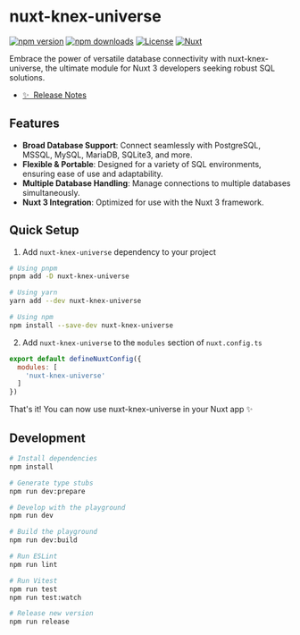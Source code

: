 
<!--
Get your module up and running quickly.

Find and replace all on all files (CMD+SHIFT+F):
- Name: nuxt-knex-universe
- Package name: nuxt-knex-universe
- Description: Embrace the power of versatile database connectivity with nuxt-knex-universe, the ultimate module for Nuxt 3 developers seeking robust SQL solutions.
-->

# nuxt-knex-universe

[![npm version][npm-version-src]][npm-version-href]
[![npm downloads][npm-downloads-src]][npm-downloads-href]
[![License][license-src]][license-href]
[![Nuxt][nuxt-src]][nuxt-href]

Embrace the power of versatile database connectivity with nuxt-knex-universe, the ultimate module for Nuxt 3 developers seeking robust SQL solutions.

- [✨ &nbsp;Release Notes](/CHANGELOG.md)
<!-- - [🏀 Online playground](https://stackblitz.com/github/your-org/nuxt-knex-universe?file=playground%2Fapp.vue) -->
<!-- - [📖 &nbsp;Documentation](https://example.com) -->

## Features

- **Broad Database Support**: Connect seamlessly with PostgreSQL, MSSQL, MySQL, MariaDB, SQLite3, and more.
- **Flexible & Portable**: Designed for a variety of SQL environments, ensuring ease of use and adaptability.
- **Multiple Database Handling**: Manage connections to multiple databases simultaneously.
- **Nuxt 3 Integration**: Optimized for use with the Nuxt 3 framework.

## Quick Setup

1. Add `nuxt-knex-universe` dependency to your project

```bash
# Using pnpm
pnpm add -D nuxt-knex-universe

# Using yarn
yarn add --dev nuxt-knex-universe

# Using npm
npm install --save-dev nuxt-knex-universe
```

2. Add `nuxt-knex-universe` to the `modules` section of `nuxt.config.ts`

```js
export default defineNuxtConfig({
  modules: [
    'nuxt-knex-universe'
  ]
})
```

That's it! You can now use nuxt-knex-universe in your Nuxt app ✨

## Development

```bash
# Install dependencies
npm install

# Generate type stubs
npm run dev:prepare

# Develop with the playground
npm run dev

# Build the playground
npm run dev:build

# Run ESLint
npm run lint

# Run Vitest
npm run test
npm run test:watch

# Release new version
npm run release
```

<!-- Badges -->
[npm-version-src]: https://img.shields.io/npm/v/nuxt-knex-universe/latest.svg?style=flat&colorA=18181B&colorB=28CF8D
[npm-version-href]: https://npmjs.com/package/nuxt-knex-universe

[npm-downloads-src]: https://img.shields.io/npm/dm/nuxt-knex-universe.svg?style=flat&colorA=18181B&colorB=28CF8D
[npm-downloads-href]: https://npmjs.com/package/nuxt-knex-universe

[license-src]: https://img.shields.io/npm/l/nuxt-knex-universe.svg?style=flat&colorA=18181B&colorB=28CF8D
[license-href]: https://npmjs.com/package/nuxt-knex-universe

[nuxt-src]: https://img.shields.io/badge/Nuxt-18181B?logo=nuxt.js
[nuxt-href]: https://nuxt.com
